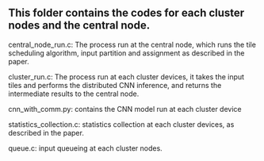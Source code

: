 ## This folder contains the codes for each cluster nodes and the central node.

central_node_run.c: The process run at the central node, which runs the tile scheduling algorithm, input partition and assignment as described in the paper.

cluster_run.c: The process run at each cluster devices, it takes the input tiles and performs the distributed CNN inference, and returns the intermediate results to the central node.

cnn_with_comm.py: contains the CNN model run at each cluster device

statistics_collection.c: statistics collection at each cluster devices, as described in the paper.

queue.c: input queueing at each cluster nodes.
